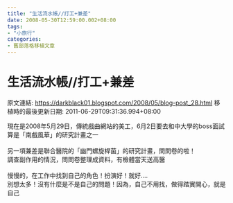 ```yaml
---
title: "生活流水帳//打工+兼差"
date: 2008-05-30T12:59:00.002+08:00
tags: 
- "小旅行"
categories:
- 舊部落格移植文章
---
```


# 生活流水帳//打工+兼差

原文連結: https://darkblack01.blogspot.com/2008/05/blog-post_28.html
移植時的最後更新日期: 2011-06-29T09:31:36.994+08:00

現在是2008年5月29日，傳統戲曲網站的美工，6月2日要去和中大學的boss面試<br />算是「南戲風華」的研究計畫之一<br /><br />另一項兼差是聯合醫院的「幽門螺旋桿菌」的研究計畫，問問卷的啦！<br />調查副作用的情況，問問卷整理成資料，有檢體當天送高醫<br /><br />慢慢的，在工作中找到自己的角色！扮演好！就好....<br />別想太多！沒有什麼是不是自己的問題！因為，自己不用找，做得踏實開心，就是自己
